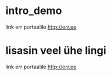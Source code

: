 # intro_demo


link err portaalile http://err.ee

# lisasin veel ühe lingi

link err portaalile http://err.ee

